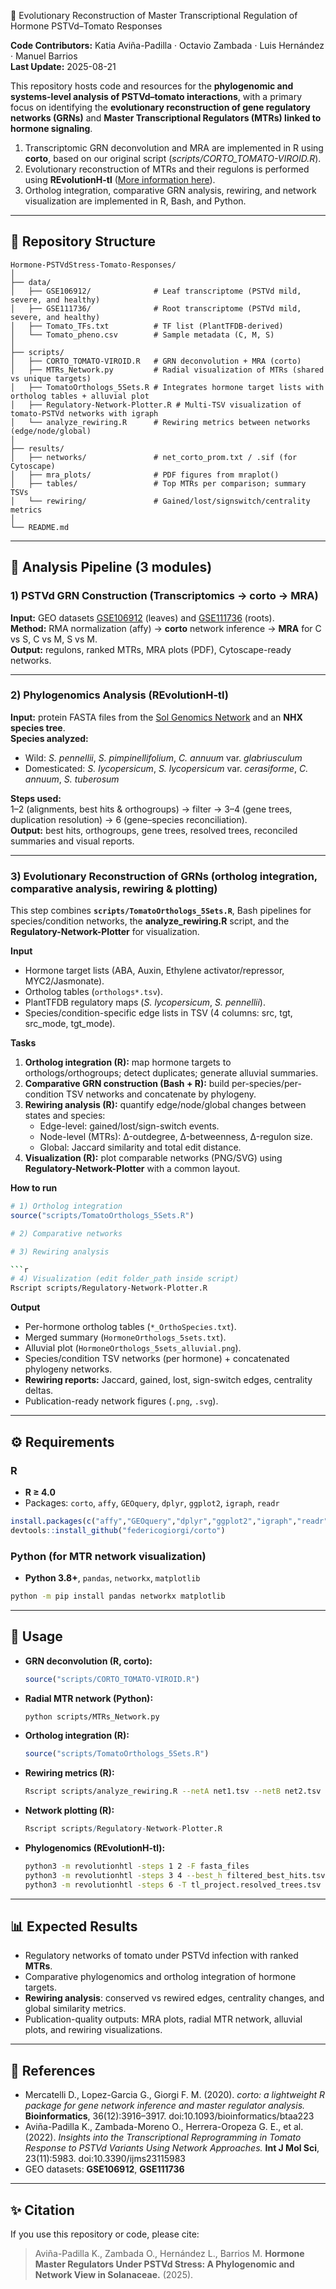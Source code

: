 🌱 Evolutionary Reconstruction of Master Transcriptional Regulation of Hormone PSTVd–Tomato Responses

**Code Contributors:** Katia Aviña-Padilla · Octavio Zambada · Luis Hernández · Manuel Barrios  
**Last Update:** 2025-08-21  

This repository hosts code and resources for the **phylogenomic and systems-level analysis of PSTVd–tomato interactions**, with a primary focus on identifying the **evolutionary reconstruction of gene regulatory networks (GRNs)** and **Master Transcriptional Regulators (MTRs) linked to hormone signaling**.  

1. Transcriptomic GRN deconvolution and MRA are implemented in R using **corto**, based on our original script (*scripts/CORTO_TOMATO-VIROID.R*).  
2. Evolutionary reconstruction of MTRs and their regulons is performed using **REvolutionH-tl** ([More information here](https://pypi.org/project/revolutionhtl/)).  
3. Ortholog integration, comparative GRN analysis, rewiring, and network visualization are implemented in R, Bash, and Python.  

---

## 📂 Repository Structure

```
Hormone-PSTVdStress-Tomato-Responses/
│
├── data/
│   ├── GSE106912/              # Leaf transcriptome (PSTVd mild, severe, and healthy)
│   ├── GSE111736/              # Root transcriptome (PSTVd mild, severe, and healthy)
│   ├── Tomato_TFs.txt          # TF list (PlantTFDB-derived)
│   └── Tomato_pheno.csv        # Sample metadata (C, M, S)
│
├── scripts/
│   ├── CORTO_TOMATO-VIROID.R   # GRN deconvolution + MRA (corto)
│   ├── MTRs_Network.py         # Radial visualization of MTRs (shared vs unique targets)
│   ├── TomatoOrthologs_5Sets.R # Integrates hormone target lists with ortholog tables + alluvial plot
│   ├── Regulatory-Network-Plotter.R # Multi-TSV visualization of tomato-PSTVd networks with igraph
│   └── analyze_rewiring.R      # Rewiring metrics between networks (edge/node/global)
│
├── results/
│   ├── networks/               # net_corto_prom.txt / .sif (for Cytoscape)
│   ├── mra_plots/              # PDF figures from mraplot()
│   ├── tables/                 # Top MTRs per comparison; summary TSVs
│   └── rewiring/               # Gained/lost/signswitch/centrality metrics
│
└── README.md
```

---

## 🔬 Analysis Pipeline (3 modules)

### 1) **PSTVd GRN Construction (Transcriptomics → corto → MRA)**  
**Input:** GEO datasets [GSE106912](https://www.ncbi.nlm.nih.gov/geo/query/acc.cgi?acc=GSE106912) (leaves) and [GSE111736](https://www.ncbi.nlm.nih.gov/geo/query/acc.cgi?acc=GSE111736) (roots).  
**Method:** RMA normalization (affy) → **corto** network inference → **MRA** for C vs S, C vs M, S vs M.  
**Output:** regulons, ranked MTRs, MRA plots (PDF), Cytoscape-ready networks.  

---

### 2) **Phylogenomics Analysis (REvolutionH-tl)**  
**Input:** protein FASTA files from the [Sol Genomics Network](https://solgenomics.net/) and an **NHX species tree**.  
**Species analyzed:**  
- Wild: *S. pennellii*, *S. pimpinellifolium*, *C. annuum* var. *glabriusculum*  
- Domesticated: *S. lycopersicum*, *S. lycopersicum* var. *cerasiforme*, *C. annuum*, *S. tuberosum*  

**Steps used:**  
1–2 (alignments, best hits & orthogroups) → filter → 3–4 (gene trees, duplication resolution) → 6 (gene–species reconciliation).  
**Output:** best hits, orthogroups, gene trees, resolved trees, reconciled summaries and visual reports.  

---

### 3) **Evolutionary Reconstruction of GRNs (ortholog integration, comparative analysis, rewiring & plotting)**  
This step combines **`scripts/TomatoOrthologs_5Sets.R`**, Bash pipelines for species/condition networks, the **analyze_rewiring.R** script, and the **Regulatory-Network-Plotter** for visualization.

**Input**
- Hormone target lists (ABA, Auxin, Ethylene activator/repressor, MYC2/Jasmonate).  
- Ortholog tables (`orthologs*.tsv`).  
- PlantTFDB regulatory maps (*S. lycopersicum*, *S. pennellii*).  
- Species/condition-specific edge lists in TSV (4 columns: src, tgt, src_mode, tgt_mode).  

**Tasks**
1. **Ortholog integration (R):** map hormone targets to orthologs/orthogroups; detect duplicates; generate alluvial summaries.  
2. **Comparative GRN construction (Bash + R):** build per-species/per-condition TSV networks and concatenate by phylogeny.  
3. **Rewiring analysis (R):** quantify edge/node/global changes between states and species:  
   - Edge-level: gained/lost/sign-switch events.  
   - Node-level (MTRs): Δ-outdegree, Δ-betweenness, Δ-regulon size.  
   - Global: Jaccard similarity and total edit distance.  
4. **Visualization (R):** plot comparable networks (PNG/SVG) using **Regulatory-Network-Plotter** with a common layout.

**How to run**
```r
# 1) Ortholog integration
source("scripts/TomatoOrthologs_5Sets.R")
```

```bash
# 2) Comparative networks
```

```bash
# 3) Rewiring analysis 

```r
# 4) Visualization (edit folder_path inside script)
Rscript scripts/Regulatory-Network-Plotter.R
```

**Output**
- Per-hormone ortholog tables (`*_OrthoSpecies.txt`).  
- Merged summary (`HormoneOrthologs_5sets.txt`).  
- Alluvial plot (`HormoneOrthologs_5sets_alluvial.png`).  
- Species/condition TSV networks (per hormone) + concatenated phylogeny networks.  
- **Rewiring reports:** Jaccard, gained, lost, sign-switch edges, centrality deltas.  
- Publication-ready network figures (`.png`, `.svg`).  

---

## ⚙️ Requirements

### R
- **R ≥ 4.0**  
- Packages: `corto`, `affy`, `GEOquery`, `dplyr`, `ggplot2`, `igraph`, `readr`  
```r
install.packages(c("affy","GEOquery","dplyr","ggplot2","igraph","readr"))
devtools::install_github("federicogiorgi/corto")
```

### Python (for MTR network visualization)
- **Python 3.8+**, `pandas`, `networkx`, `matplotlib`  
```bash
python -m pip install pandas networkx matplotlib
```

---

## 🚀 Usage

- **GRN deconvolution (R, corto):**  
  ```r
  source("scripts/CORTO_TOMATO-VIROID.R")
  ```  

- **Radial MTR network (Python):**  
  ```bash
  python scripts/MTRs_Network.py
  ```  

- **Ortholog integration (R):**  
  ```r
  source("scripts/TomatoOrthologs_5Sets.R")
  ```  

- **Rewiring metrics (R):**  
  ```bash
  Rscript scripts/analyze_rewiring.R --netA net1.tsv --netB net2.tsv --out results/rewiring/comparison
  ```  

- **Network plotting (R):**  
  ```r
  Rscript scripts/Regulatory-Network-Plotter.R
  ```  

- **Phylogenomics (REvolutionH-tl):**  
  ```bash
  python3 -m revolutionhtl -steps 1 2 -F fasta_files
  python3 -m revolutionhtl -steps 3 4 --best_h filtered_best_hits.tsv -D tl_project.distances.tsv
  python3 -m revolutionhtl -steps 6 -T tl_project.resolved_trees.tsv -S species_tree.nhx
  ```

---

## 📊 Expected Results
- Regulatory networks of tomato under PSTVd infection with ranked **MTRs**.  
- Comparative phylogenomics and ortholog integration of hormone targets.  
- **Rewiring analysis**: conserved vs rewired edges, centrality changes, and global similarity metrics.  
- Publication-quality outputs: MRA plots, radial MTR network, alluvial plots, and rewiring visualizations.  

---

## 📖 References
- Mercatelli D., Lopez-Garcia G., Giorgi F. M. (2020). *corto: a lightweight R package for gene network inference and master regulator analysis.* **Bioinformatics**, 36(12):3916–3917. doi:10.1093/bioinformatics/btaa223  
- Aviña-Padilla K., Zambada-Moreno O., Herrera-Oropeza G. E., et al. (2022). *Insights into the Transcriptional Reprogramming in Tomato Response to PSTVd Variants Using Network Approaches.* **Int J Mol Sci**, 23(11):5983. doi:10.3390/ijms23115983  
- GEO datasets: **GSE106912**, **GSE111736**  

---

## ✨ Citation
If you use this repository or code, please cite:  
> Aviña-Padilla K., Zambada O., Hernández L., Barrios M. **Hormone Master Regulators Under PSTVd Stress: A Phylogenomic and Network View in Solanaceae.** (2025).  
